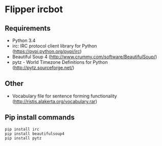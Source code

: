 Flipper ircbot
==============

Requirements
------------

* Python 3.4
* irc: IRC protocol client library for Python (https://pypi.python.org/pypi/irc)
* Beautiful Soup 4 (http://www.crummy.com/software/BeautifulSoup/)
* pytz - World Timezone Definitions for Python (http://pytz.sourceforge.net/)

Other
-----

* Vocabulary file for sentence forming functionality (http://ristis.alakerta.org/vocabulary.rar)

Pip install commands
--------------------

    pip install irc
    pip install beautifulsoup4
    pip install pytz


